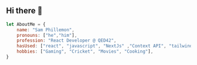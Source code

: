 ## Hi there 👋
```javascript
let AboutMe = {
    name: "Sam Phillemon",
    pronouns: ["he","him"],
    profession: "React Developer @ QED42",
    hasUsed: ["react", "javascript", "NextJs" ,"Context API", "tailwindcss", "Redux"],
    hobbies: ["Gaming", "Cricket", "Movies", "Cooking"],
}
```
<!--
**Sam-Phillemon9493/Sam-Phillemon9493** is a ✨ _special_ ✨ repository because its `README.md` (this file) appears on your GitHub profile.



Here are some ideas to get you started:

- 🔭 I’m currently working on ...
- 🌱 I’m currently learning ...
- 👯 I’m looking to collaborate on ...
- 🤔 I’m looking for help with ...
- 💬 Ask me about ...
- 📫 How to reach me: ...
- 😄 Pronouns: ...
- ⚡ Fun fact: ...
-->
